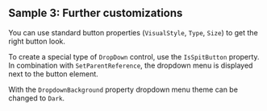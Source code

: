 ## Sample 3: Further customizations

You can use standard button properties (`VisualStyle`, `Type`, `Size`) to get the right button look.

To create a special type of `DropDown` control, use the `IsSpitButton` property. In combination with `SetParentReference`, the dropdown menu is displayed next to the button element.

With the `DropdownBackground` property dropdown menu theme can be changed to `Dark`.
